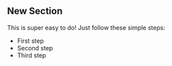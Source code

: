 ## New Section
This is super easy to do! Just follow these simple steps:
- First step
- Second step  
- Third step
